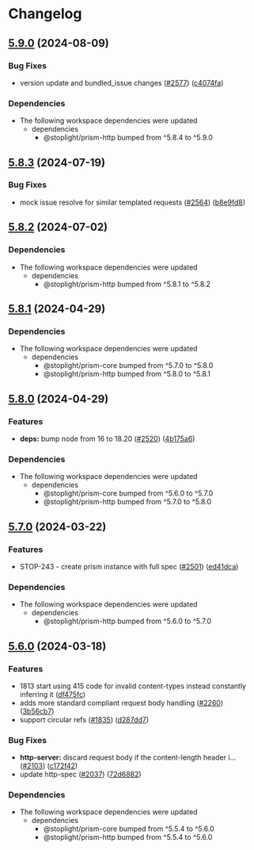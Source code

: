 # Changelog

## [5.9.0](https://github.com/stoplightio/prism/compare/v5.8.3...v5.9.0) (2024-08-09)

### Bug Fixes

* version update and bundled_issue changes ([#2577](https://github.com/stoplightio/prism/issues/2577)) ([c4074fa](https://github.com/stoplightio/prism/commit/c4074fa24438079e659061ee32d08464a688c17c))


### Dependencies

* The following workspace dependencies were updated
  * dependencies
    * @stoplight/prism-http bumped from ^5.8.4 to ^5.9.0

## [5.8.3](https://github.com/stoplightio/prism/compare/v5.8.2...v5.8.3) (2024-07-19)


### Bug Fixes

* mock issue resolve for similar templated requests ([#2564](https://github.com/stoplightio/prism/issues/2564)) ([b8e9fd8](https://github.com/stoplightio/prism/commit/b8e9fd815f0f612664b36704e4200d5473875fbe))

## [5.8.2](https://github.com/stoplightio/prism/compare/v5.8.1...v5.8.2) (2024-07-02)


### Dependencies

* The following workspace dependencies were updated
  * dependencies
    * @stoplight/prism-http bumped from ^5.8.1 to ^5.8.2

## [5.8.1](https://github.com/stoplightio/prism/compare/v5.8.0...v5.8.1) (2024-04-29)


### Dependencies

* The following workspace dependencies were updated
  * dependencies
    * @stoplight/prism-core bumped from ^5.7.0 to ^5.8.0
    * @stoplight/prism-http bumped from ^5.8.0 to ^5.8.1

## [5.8.0](https://github.com/stoplightio/prism/compare/v5.7.0...v5.8.0) (2024-04-29)


### Features

* **deps:** bump node from 16 to 18.20 ([#2520](https://github.com/stoplightio/prism/issues/2520)) ([4b175a6](https://github.com/stoplightio/prism/commit/4b175a614a7d1f184863d741c8cbec494b37b57f))


### Dependencies

* The following workspace dependencies were updated
  * dependencies
    * @stoplight/prism-core bumped from ^5.6.0 to ^5.7.0
    * @stoplight/prism-http bumped from ^5.7.0 to ^5.8.0

## [5.7.0](https://github.com/stoplightio/prism/compare/v5.6.0...v5.7.0) (2024-03-22)


### Features

* STOP-243 - create prism instance with full spec ([#2501](https://github.com/stoplightio/prism/issues/2501)) ([ed41dca](https://github.com/stoplightio/prism/commit/ed41dca89e5ad673f1a0d813b403a44de7e367b2))


### Dependencies

* The following workspace dependencies were updated
  * dependencies
    * @stoplight/prism-http bumped from ^5.6.0 to ^5.7.0

## [5.6.0](https://github.com/stoplightio/prism/compare/v5.5.4...v5.6.0) (2024-03-18)


### Features

* 1813 start using 415 code for invalid content-types instead constantly inferring it ([df475fc](https://github.com/stoplightio/prism/commit/df475fcb67608428c143b3e6a988d95a1ef1fd3e))
* adds more standard compliant request body handling ([#2260](https://github.com/stoplightio/prism/issues/2260)) ([3b56cb7](https://github.com/stoplightio/prism/commit/3b56cb72f41d106cbcc95bb7c27711a3c05c6298))
* support circular refs ([#1835](https://github.com/stoplightio/prism/issues/1835)) ([d287dd7](https://github.com/stoplightio/prism/commit/d287dd700c2597c0b20214c8340680dd42e20085))


### Bug Fixes

* **http-server:** discard request body if the content-length header i… ([#2103](https://github.com/stoplightio/prism/issues/2103)) ([c172f42](https://github.com/stoplightio/prism/commit/c172f42c89d67c3963eb9962d0550d5126756d34))
* update http-spec ([#2037](https://github.com/stoplightio/prism/issues/2037)) ([72d6882](https://github.com/stoplightio/prism/commit/72d6882bc39a673e65b1fc10ff88d3581b838dca))


### Dependencies

* The following workspace dependencies were updated
  * dependencies
    * @stoplight/prism-core bumped from ^5.5.4 to ^5.6.0
    * @stoplight/prism-http bumped from ^5.5.4 to ^5.6.0
